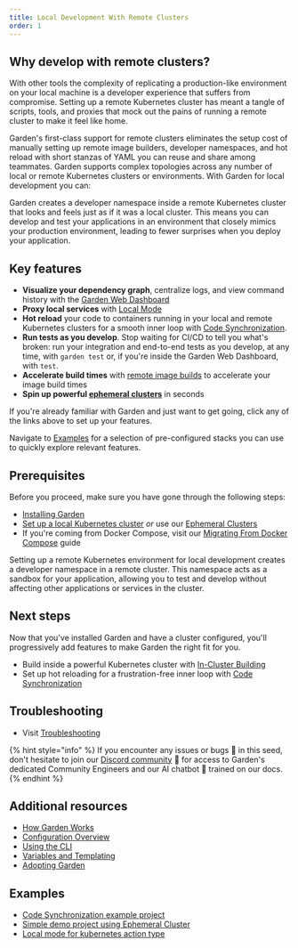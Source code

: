 ```yaml
---
title: Local Development With Remote Clusters
order: 1
---
```


## Why develop with remote clusters?

With other tools the complexity of replicating a production-like environment on your local machine is a developer experience that suffers from compromise. Setting up a remote Kubernetes cluster has meant a tangle of scripts, tools, and proxies that mock out the pains of running a remote cluster to make it feel like home.

Garden's first-class support for remote clusters eliminates the setup cost of manually setting up remote image builders, developer namespaces, and hot reload with short stanzas of YAML you can reuse and share among teammates. Garden supports complex topologies across any number of local or remote Kubernetes clusters or environments. With Garden for local development you can:

Garden creates a developer namespace inside a remote Kubernetes cluster that looks and feels just as if it was a local cluster. This means you can develop and test your applications in an environment that closely mimics your production environment, leading to fewer surprises when you deploy your application.

## Key features

- **Visualize your dependency graph**, centralize logs, and view command history with the [Garden Web Dashboard](https://app.garden.io)
- **Proxy local services** with [Local Mode](../guides/running-service-in-local-mode.md)
- **Hot reload** your code to containers running in your local and remote Kubernetes clusters for a smooth inner loop with [Code Synchronization](https://docs.garden.io/guides/code-synchronization).
- **Run tests as you develop**. Stop waiting for CI/CD to tell you what's broken: run your integration and end-to-end tests as you develop, at any time, with `garden test` or, if you're inside the Garden Web Dashboard, with `test`.
- **Accelerate build times** with [remote image builds](../k8s-plugins/advanced/in-cluster-building.md) to accelerate your image build times
- **Spin up powerful [ephemeral clusters](../k8s-plugins/ephemeral-k8s/configure-provider.md)** in seconds

If you're already familiar with Garden and just want to get going, click any of the links above to set up your features.

Navigate to [Examples](#examples) for a selection of pre-configured stacks you can use to quickly explore relevant features.

## Prerequisites

Before you proceed, make sure you have gone through the following steps:

- [Installing Garden](../getting-started/installation.md)
- [Set up a local Kubernetes cluster](../k8s-plugins/local-k8s/configure-provider.md) _or_ use our [Ephemeral Clusters](../k8s-plugins/ephemeral-k8s/configure-provider.md)
- If you're coming from Docker Compose, visit our [Migrating From Docker Compose](../guides/migrating-from-docker-compose.md) guide

Setting up a remote Kubernetes environment for local development creates a developer namespace in a remote cluster. This namespace acts as a sandbox for your application, allowing you to test and develop without affecting other applications or services in the cluster.

## Next steps

Now that you've installed Garden and have a cluster configured, you'll progressively add features to make Garden the right fit for you.

- Build inside a powerful Kubernetes cluster with [In-Cluster Building](../k8s-plugins/advanced/in-cluster-building.md)
- Set up hot reloading for a frustration-free inner loop with [Code Synchronization](../guides/code-synchronization.md)

## Troubleshooting

- Visit [Troubleshooting](../misc/troubleshooting.md)

{% hint style="info" %}
If you encounter any issues or bugs 🐛 in this seed, don't hesitate to join our [Discord community](https://go.garden.io/discord) 🌸 for access to Garden's dedicated Community Engineers and our AI chatbot 🤖  trained on our docs.
{% endhint %}

## Additional resources

- [How Garden Works](../overview/how-garden-works.md)
- [Configuration Overview](../using-garden/configuration-overview.md)
- [Using the CLI](../using-garden/using-the-cli.md)
- [Variables and Templating](../using-garden/variables-and-templating.md)
- [Adopting Garden](../overview/adopting-garden.md)

## Examples

- [Code Synchronization example project](https://github.com/garden-io/garden/tree/main/examples/code-synchronization)
- [Simple demo project using Ephemeral Cluster](https://github.com/garden-io/garden/tree/main/examples/ephemeral-cluster-demo)
- [Local mode for kubernetes action type](https://github.com/garden-io/garden/tree/main/examples/local-mode-k8s)